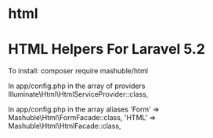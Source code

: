 # html
# HTML Helpers For Laravel 5.2

To install:
composer require mashuble/html

In app/config.php in the array of providers
Illuminate\Html\HtmlServiceProvider::class,

In app/config.php in the array aliases
'Form' => Mashuble\Html\FormFacade::class,
'HTML' => Mashuble\Html\HtmlFacade::class,
